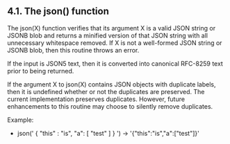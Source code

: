 ## 4\.1\. The json() function


The json(X) function verifies that its argument X is a valid
JSON string or JSONB blob and returns a minified version of that JSON string
with all unnecessary whitespace removed. If X is not a well\-formed
JSON string or JSONB blob, then this routine throws an error.



If the input is JSON5 text, then it is converted into canonical
RFC\-8259 text prior to being returned.



If the argument X to json(X) contains JSON objects with duplicate
labels, then it is undefined whether or not the duplicates are
preserved. The current implementation preserves duplicates.
However, future enhancements
to this routine may choose to silently remove duplicates.




Example:

* json(' { "this" : "is", "a": \[ "test" ] } ')
→ '{"this":"is","a":\["test"]}'





